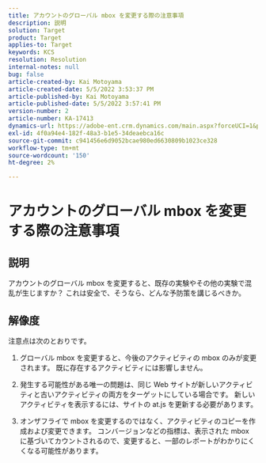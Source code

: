 ```yaml
---
title: アカウントのグローバル mbox を変更する際の注意事項
description: 説明
solution: Target
product: Target
applies-to: Target
keywords: KCS
resolution: Resolution
internal-notes: null
bug: false
article-created-by: Kai Motoyama
article-created-date: 5/5/2022 3:53:37 PM
article-published-by: Kai Motoyama
article-published-date: 5/5/2022 3:57:41 PM
version-number: 2
article-number: KA-17413
dynamics-url: https://adobe-ent.crm.dynamics.com/main.aspx?forceUCI=1&pagetype=entityrecord&etn=knowledgearticle&id=2a81d185-8bcc-ec11-a7b5-6045bd00d995
exl-id: 4f0a94e4-182f-48a3-b1e5-34deaebca16c
source-git-commit: c941456e6d9052bcae980ed6630809b1023ce328
workflow-type: tm+mt
source-wordcount: '150'
ht-degree: 2%

---
```


# アカウントのグローバル mbox を変更する際の注意事項

## 説明

アカウントのグローバル mbox を変更すると、既存の実験やその他の実験で混乱が生じますか？ これは安全で、そうなら、どんな予防策を講じるべきか。

## 解像度

注意点は次のとおりです。

1. グローバル mbox を変更すると、今後のアクティビティの mbox のみが変更されます。 既に存在するアクティビティには影響しません。

1. 発生する可能性がある唯一の問題は、同じ Web サイトが新しいアクティビティと古いアクティビティの両方をターゲットにしている場合です。 新しいアクティビティを表示するには、サイトの at.js を更新する必要があります。

1. オンザフライで mbox を変更するのではなく、アクティビティのコピーを作成および変更できます。 コンバージョンなどの指標は、表示された mbox に基づいてカウントされるので、変更すると、一部のレポートがわかりにくくなる可能性があります。
